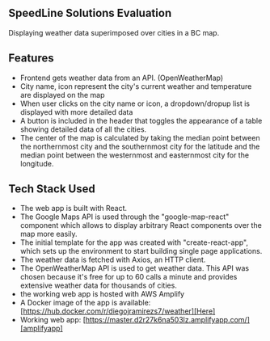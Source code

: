 ## SpeedLine Solutions Evaluation 

Displaying weather data superimposed over cities in a BC map. 

## Features
- Frontend gets weather data from an API. (OpenWeatherMap)
- City name, icon represent the city's current weather and temperature are displayed on the map
- When user clicks on the city name or icon, a dropdown/dropup list is displayed with more detailed data
- A button is included in the header that toggles the appearance of a table showing detailed data of all the cities. 
- The center of the map is calculated by taking the median point between the northernmost city and the southernmost city for the latitude and the median point between the westernmost and easternmost city for the longitude. 


## Tech Stack Used
- The web app is built with React. 
- The Google Maps API is used through the "google-map-react" component which allows to display arbitrary React components over the map more easily.
- The initial template for the app was created with "create-react-app", which sets up the environment to start building single page applications.  
- The weather data is fetched with Axios, an HTTP client.
- The OpenWeatherMap API is used to get weather data. This API was chosen because it's free for up to 60 calls a minute and provides extensive weather data for thousands of cities. 
- the working web app is hosted with AWS Amplify
- A Docker image of the app is available: [https://hub.docker.com/r/diegojramirezs7/weather][Here]
- Working web app: [https://master.d2r27k6na503lz.amplifyapp.com/][amplifyapp]